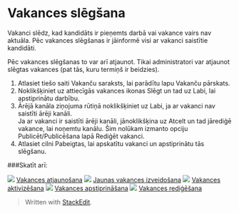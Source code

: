 # Vakances slēgšana

Vakanci slēdz, kad kandidāts ir pieņemts darbā vai vakance vairs nav aktuāla. Pēc vakances slēgšanas ir jāinformē visi ar vakanci saistītie kandidāti.

Pēc vakances slēgšanas to var arī atjaunot. Tikai administratori var atjaunot slēgtas vakances (pat tās, kuru termiņš ir beidzies).

1.  Atlasiet tiešo saiti  Vakanču saraksts, lai parādītu lapu  Vakanču pārskats.
2.  Noklikšķiniet uz attiecīgās vakances ikonas  Slēgt  un tad uz  Labi, lai apstiprinātu darbību.
3.  Ārējā kanāla ziņojuma rūtiņā noklikšķiniet uz  Labi, ja ar vakanci nav saistīti ārēji kanāli.  
    Ja ar vakanci ir saistīti ārēji kanāli, jānoklikšķina uz  Atcelt  un tad jārediģē vakance, lai noņemtu kanālu. Šim nolūkam izmanto opciju  Publicēt/Publicēšana  lapā  Rediģēt vakanci.
4.  Atlasiet cilni  Pabeigtas, lai apskatītu vakanci un apstiprinātu tās slēgšanu.

###Skatīt arī:

![](../Resources/Images/icon-document-link.png)  [Vakances atjaunošana](restoring_a_vacancy.htm)
![](../Resources/Images/icon-document-link.png)  [Jaunas vakances izveidošana](creating_a_new_vacancy.htm)
![](../Resources/Images/icon-document-link.png)  [Vakances aktivizēšana](activating_a_vacancy.htm)
![](../Resources/Images/icon-document-link.png)  [Vakances apstiprināšana](vacancy_approvals.htm)
![](../Resources/Images/icon-document-link.png)  [Vakances rediģēšana](editing_a_vacancy.htm)


> Written with [StackEdit](https://stackedit.io/).
<!--stackedit_data:
eyJoaXN0b3J5IjpbNDUwMzg0NTJdfQ==
-->